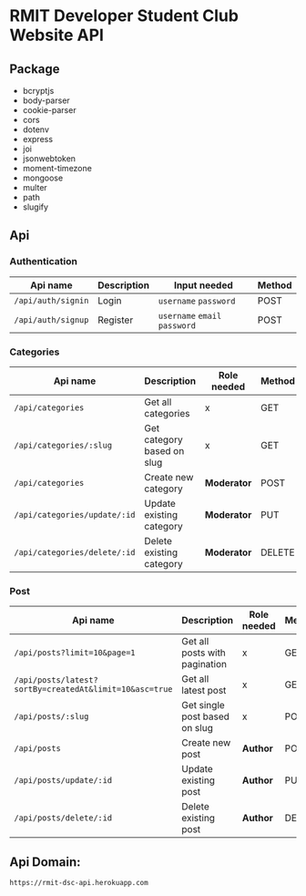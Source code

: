 # RMIT Developer Student Club Website API

## Package

- bcryptjs
- body-parser
- cookie-parser
- cors
- dotenv
- express
- joi
- jsonwebtoken
- moment-timezone
- mongoose
- multer
- path
- slugify

## Api

### Authentication
| Api name           | Description | Input needed                  | Method |
| ------------------ | ----------- | ----------------------------- | ------ |
| `/api/auth/signin` | Login       | `username` `password`         | POST   |
| `/api/auth/signup` | Register    | `username` `email` `password` | POST   |

### Categories
| Api name                     | Description                | Role needed   | Method |
| ---------------------------- | -------------------------- | ------------- | ------ |
| `/api/categories`            | Get all categories         | x             | GET    |
| `/api/categories/:slug`      | Get category based on slug | x             | GET    |
| `/api/categories`            | Create new category        | **Moderator** | POST   |
| `/api/categories/update/:id` | Update existing category   | **Moderator** | PUT    |
| `/api/categories/delete/:id` | Delete existing category   | **Moderator** | DELETE |

### Post
| Api name                                               | Description                   | Role needed | Method |
| ------------------------------------------------------ | ----------------------------- | ----------- | ------ |
| `/api/posts?limit=10&page=1`                           | Get all posts with pagination | x           | GET    |
| `/api/posts/latest?sortBy=createdAt&limit=10&asc=true` | Get all latest post           | x           | GET    |
| `/api/posts/:slug`                                     | Get single post based on slug | x           | POST   |
| `/api/posts`                                           | Create new post               | **Author**  | POST   |
| `/api/posts/update/:id`                                | Update existing post          | **Author**  | PUT    |
| `/api/posts/delete/:id`                                | Delete existing post          | **Author**  | DELETE |

## Api Domain:

`https://rmit-dsc-api.herokuapp.com`
